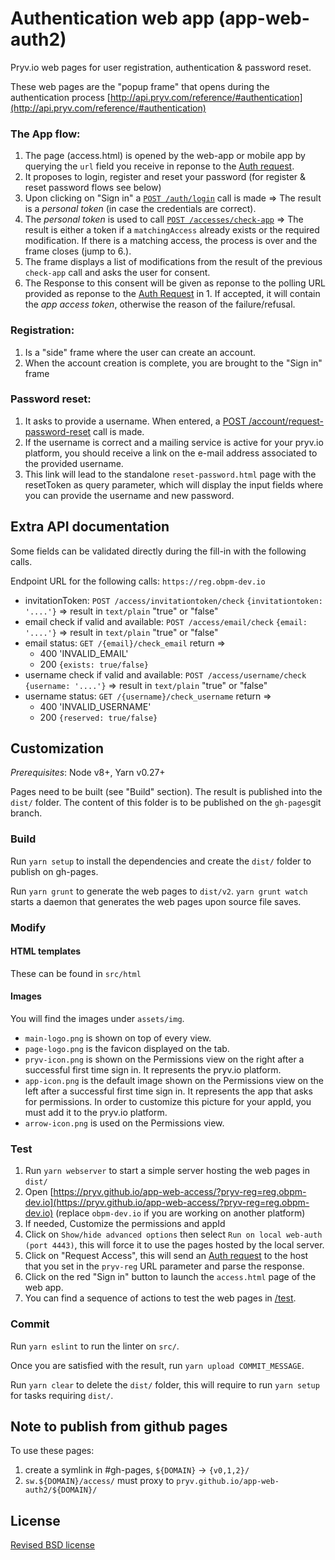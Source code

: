 # Authentication web app (app-web-auth2)

Pryv.io web pages for user registration, authentication & password reset.

These web pages are the "popup frame" that opens during the authentication process [http://api.pryv.com/reference/#authentication](http://api.pryv.com/reference/#authentication)

### The App flow:

1. The page (access.html) is opened by the web-app or mobile app by querying the `url` field you receive in reponse to the [Auth request](https://api.pryv.com/reference/#auth-request).
2. It proposes to login, register and reset your password (for register & reset password flows see below) 
3. Upon clicking on "Sign in" a [`POST /auth/login`](https://api.pryv.com/reference-full/#login-user) call is made => The result is a *personal token* (in case the credentials are correct).
4. The *personal token* is used to call [`POST /accesses/check-app`](https://api.pryv.com/reference-full/#check-app-authorization) => The result is either a token if a `matchingAccess` already exists or the required modification. If there is a matching access, the process is over and the frame closes (jump to 6.). 
5. The frame displays a list of modifications from the result of the previous `check-app` call and asks the user for consent.
6. The Response to this consent will be given as reponse to the polling URL provided as reponse to the [Auth Request](https://api.pryv.com/reference/#auth-request) in 1. If accepted, it will contain the *app access token*, otherwise the reason of the failure/refusal.

### Registration:
 
1. Is a "side" frame where the user can create an account. 
2. When the account creation is complete, you are brought to the "Sign in" frame

### Password reset:

1. It asks to provide a username. When entered, a [POST /account/request-password-reset](https://api.pryv.com/reference-full/#request-password-reset) call is made.
2. If the username is correct and a mailing service is active for your pryv.io platform, you should receive a link on the e-mail address associated to the provided username.
3. This link will lead to the standalone `reset-password.html` page with the resetToken as query parameter, which will display the input fields where you can provide the username and new password.

## Extra API documentation

Some fields can be validated directly during the fill-in with the following calls.

Endpoint URL for the following calls: `https://reg.obpm-dev.io`

- invitationToken: `POST /access/invitationtoken/check` `{invitationtoken: '....'}` => result in `text/plain` "true" or "false"
- email check if valid and available: `POST /access/email/check` `{email: '....'}` => result in `text/plain` "true" or "false" 
- email status: `GET /{email}/check_email` return => 
	- 400 'INVALID_EMAIL'
	- 200 `{exists: true/false}` 
- username check if valid and available: `POST /access/username/check` `{username: '....'}` => result in `text/plain` "true" or "false"
- username status: `GET /{username}/check_username` return => 
	- 400 'INVALID_USERNAME'
	- 200 `{reserved: true/false}`


## Customization

*Prerequisites*: Node v8+, Yarn v0.27+

Pages need to be built (see "Build" section). The result is published into the `dist/` folder. The content of this folder is to be published on the `gh-pages`git branch.

### Build

Run `yarn setup` to install the dependencies and create the `dist/` folder to publish on gh-pages.

Run `yarn grunt` to generate the web pages to `dist/v2`. `yarn grunt watch` starts a daemon that generates the web pages upon source file saves.

### Modify

#### HTML templates

These can be found in `src/html`

#### Images

You will find the images under `assets/img`.

- `main-logo.png` is shown on top of every view.
- `page-logo.png` is the favicon displayed on the tab.
- `pryv-icon.png` is shown on the Permissions view on the right after a successful first time sign in. It represents the pryv.io platform.
- `app-icon.png` is the default image shown on the Permissions view on the left after a successful first time sign in. It represents the app that asks for permissions. In order to customize this picture for your appId, you must add it to the pryv.io platform.
- `arrow-icon.png` is used on the Permissions view.

### Test

1. Run `yarn webserver` to start a simple server hosting the web pages in `dist/`
2. Open [https://pryv.github.io/app-web-access/?pryv-reg=reg.obpm-dev.io](https://pryv.github.io/app-web-access/?pryv-reg=reg.obpm-dev.io) (replace `obpm-dev.io` if you are working on another platform)
3. If needed, Customize the permissions and appId 
4. Click on `Show/hide advanced options` then select `Run on local web-auth (port 4443)`, this will force it to use the pages hosted by the local server. 
5. Click on "Request Access", this will send an [Auth request](http://api.pryv.com/reference/#auth-request) to the host that you set in the `pryv-reg` URL parameter and parse the response.
6. Click on the red "Sign in" button to launch the `access.html` page of the web app.   
7. You can find a sequence of actions to test the web pages in [/test](https://github.com/pryv/app-web-auth2/tree/master/test).

### Commit

Run `yarn eslint` to run the linter on `src/`.

Once you are satisfied with the result, run `yarn upload COMMIT_MESSAGE`.

Run `yarn clear` to delete the `dist/` folder, this will require to run `yarn setup` for tasks requiring `dist/`.

## Note to publish from github pages

To use these pages:

1. create a symlink in #gh-pages, `${DOMAIN}` -> `{v0,1,2}/`
2. `sw.${DOMAIN}/access/` must proxy to `pryv.github.io/app-web-auth2/${DOMAIN}/` 


## License

[Revised BSD license](https://github.com/pryv/documents/blob/master/license-bsd-revised.md)
